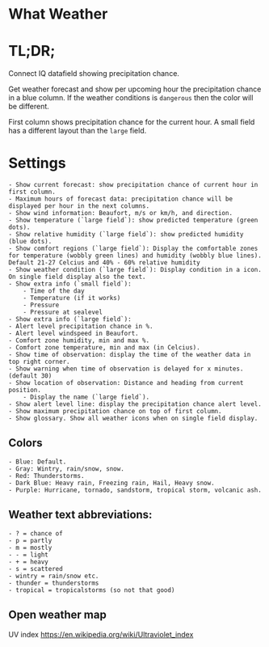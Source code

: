 # What Weather

# TL;DR;

Connect IQ datafield showing precipitation chance.

Get weather forecast and show per upcoming hour the precipitation chance in a blue column.
If the weather conditions is `dangerous` then the color will be different.

First column shows precipitation chance for the current hour.
A small field has a different layout than the `large` field.

# Settings

	- Show current forecast: show precipitation chance of current hour in first column.
	- Maximum hours of forecast data: precipitation chance will be displayed per hour in the next columns.
	- Show wind information: Beaufort, m/s or km/h, and direction.
	- Show temperature (`large field`): show predicted temperature (green dots).
	- Show relative humidity (`large field`): show predicted humidity (blue dots).
	- Show comfort regions (`large field`): Display the comfortable zones for temperature (wobbly green lines) and humidity (wobbly blue lines). Default 21-27 Celcius and 40% - 60% relative humidity
	- Show weather condition (`large field`): Display condition in a icon. On single field display also the text.
	- Show extra info (`small field`):
		- Time of the day
		- Temperature (if it works)
		- Pressure
        - Pressure at sealevel		
	- Show extra info (`large field`):		
	- Alert level precipitation chance in %.
	- Alert level windspeed in Beaufort.
	- Comfort zone humidity, min and max %.
	- Comfort zone temperature, min and max (in Celcius).
	- Show time of observation: display the time of the weather data in top right corner.
	- Show warning when time of observation is delayed for x minutes. (default 30)		
	- Show location of observation: Distance and heading from current position.
		- Display the name (`large field`).
	- Show alert level line: display the precipitation chance alert level.
	- Show maximum precipitation chance on top of first column.
	- Show glossary. Show all weather icons when on single field display.

 ## Colors

	- Blue: Default.
	- Gray: Wintry, rain/snow, snow.
	- Red: Thunderstorms.
	- Dark Blue: Heavy rain, Freezing rain, Hail, Heavy snow.
	- Purple: Hurricane, tornado, sandstorm, tropical storm, volcanic ash.

## Weather text abbreviations:
	- ? = chance of
	- p = partly
	- m = mostly
	- - = light
	- + = heavy
	- s = scattered
	- wintry = rain/snow etc.
	- thunder = thunderstorms
	- tropical = tropicalstorms (so not that good)


## Open weather map

UV index
https://en.wikipedia.org/wiki/Ultraviolet_index
